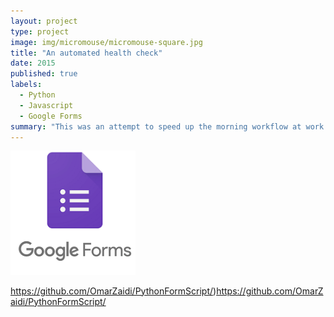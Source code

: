 ```yaml
---
layout: project
type: project
image: img/micromouse/micromouse-square.jpg
title: "An automated health check"
date: 2015
published: true
labels:
  - Python
  - Javascript
  - Google Forms
summary: "This was an attempt to speed up the morning workflow at work during COVID"
---
```

<div class="text-center p-4">
  <img width="200px" src="../img/micromouse/google-forms.png" class="img-thumbnail" >
</div>

https://github.com/OmarZaidi/PythonFormScript/)https://github.com/OmarZaidi/PythonFormScript/
